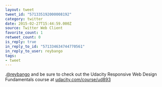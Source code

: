 ```yaml
---
layout: tweet
tweet_id: "571335192000008192"
category: twitter
date: 2015-02-27T15:44:59.000Z
source: Twitter Web Client
favorite_count: 1
retweet_count: 0
is_reply: true
in_reply_to_id: "571334634744770561"
in_reply_to_user: reybango
tags:
- tweet
---
```


.[@reybango](https://twitter.com/@reybango) and be sure to check out the Udacity Responsive Web Design Fundamentals course at [udacity.com/course/ud893](https://www.udacity.com/course/ud893)
